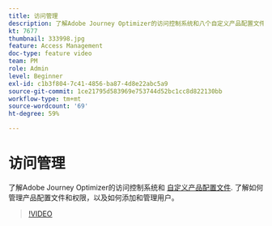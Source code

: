 ```yaml
---
title: 访问管理
description: 了解Adobe Journey Optimizer的访问控制系统和八个自定义产品配置文件。 了解如何管理产品配置文件和权限，以及如何添加和管理用户。
kt: 7677
thumbnail: 333998.jpg
feature: Access Management
doc-type: feature video
team: PM
role: Admin
level: Beginner
exl-id: c1b3f804-7c41-4856-ba87-4d8e22abc5a9
source-git-commit: 1ce21795d583969e753744d52bc1cc8d822130bb
workflow-type: tm+mt
source-wordcount: '69'
ht-degree: 59%

---
```


# 访问管理

了解Adobe Journey Optimizer的访问控制系统和 [自定义产品配置文件](https://experienceleague.adobe.com/docs/journey-optimizer/using/administration/ootb-product-profiles.html?lang=zh-Hans). 了解如何管理产品配置文件和权限，以及如何添加和管理用户。

>[!VIDEO](https://video.tv.adobe.com/v/333998?quality=12)
